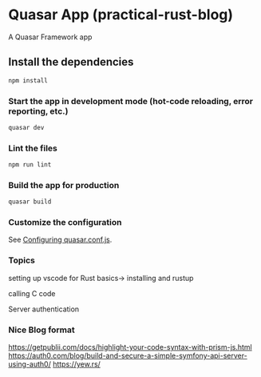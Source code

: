 # Quasar App (practical-rust-blog)

A Quasar Framework app

## Install the dependencies
```bash
npm install
```

### Start the app in development mode (hot-code reloading, error reporting, etc.)
```bash
quasar dev
```

### Lint the files
```bash
npm run lint
```

### Build the app for production
```bash
quasar build
```

### Customize the configuration
See [Configuring quasar.conf.js](https://quasar.dev/quasar-cli/quasar-conf-js).


### Topics
setting up vscode for Rust
basics-> installing and rustup

calling C code

Server authentication

### Nice Blog format
https://getpublii.com/docs/highlight-your-code-syntax-with-prism-js.html
https://auth0.com/blog/build-and-secure-a-simple-symfony-api-server-using-auth0/
https://yew.rs/